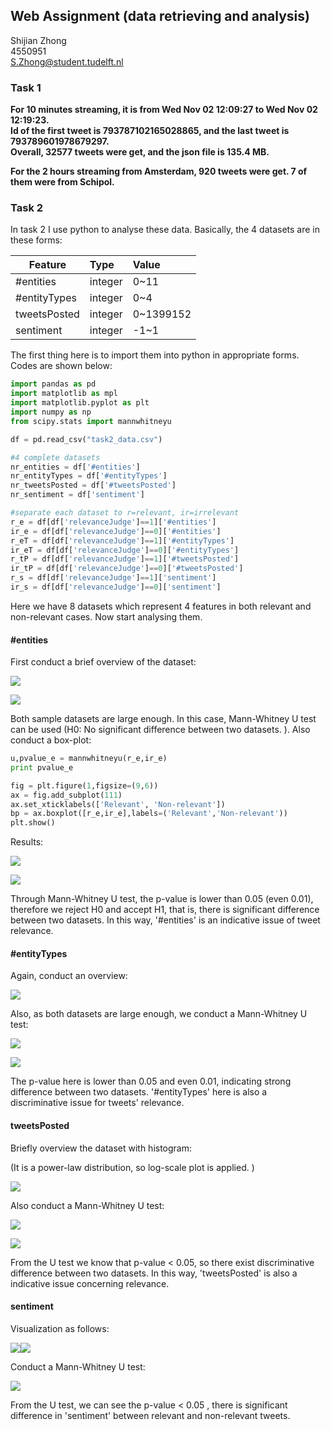 ## Web Assignment (data retrieving and analysis)

Shijian Zhong  
4550951  
S.Zhong@student.tudelft.nl



### Task 1
**For 10 minutes streaming, it is from Wed Nov 02 12:09:27 to Wed Nov 02 12:19:23.**  
**Id of the first tweet is 793787102165028865, and the last tweet is 793789601978679297.**  
**Overall, 32577 tweets were get, and the json file is 135.4 MB.**  

**For the 2 hours streaming from Amsterdam, 920 tweets were get. 7 of them were from Schipol.**  



### Task 2
In task 2 I use python to analyse these data. Basically, the 4 datasets are in these forms:  



| Feature      | Type    | Value     |
| ------------ | :------ | :-------- |
| #entities    | integer | 0~11      |
| #entityTypes | integer | 0~4       |
| tweetsPosted | integer | 0~1399152 |
| sentiment    | integer | -1~1      |



The first thing here is to import them into python in appropriate forms. Codes are shown below:  



```python
import pandas as pd
import matplotlib as mpl
import matplotlib.pyplot as plt
import numpy as np
from scipy.stats import mannwhitneyu

df = pd.read_csv("task2_data.csv")
```


```python
#4 complete datasets
nr_entities = df['#entities']
nr_entityTypes = df['#entityTypes']
nr_tweetsPosted = df['#tweetsPosted']
nr_sentiment = df['sentiment']
```


```python
#separate each dataset to r=relevant, ir=irrelevant
r_e = df[df['relevanceJudge']==1]['#entities']
ir_e = df[df['relevanceJudge']==0]['#entities']
r_eT = df[df['relevanceJudge']==1]['#entityTypes']
ir_eT = df[df['relevanceJudge']==0]['#entityTypes']
r_tP = df[df['relevanceJudge']==1]['#tweetsPosted']
ir_tP = df[df['relevanceJudge']==0]['#tweetsPosted']
r_s = df[df['relevanceJudge']==1]['sentiment']
ir_s = df[df['relevanceJudge']==0]['sentiment']
```



Here we have 8 datasets which represent 4 features in both relevant and non-relevant cases. Now start analysing them.  

#### #entities

First conduct a brief overview of the dataset:    



![](overviewEntities.png)

![](histEntities.png)  

Both sample datasets are large enough. In this case, Mann-Whitney U test can be used (H0: No significant difference between two datasets. ).  Also conduct a box-plot:  



```python
u,pvalue_e = mannwhitneyu(r_e,ir_e)  
print pvalue_e
```

```python
fig = plt.figure(1,figsize=(9,6))
ax = fig.add_subplot(111)
ax.set_xticklabels(['Relevant', 'Non-relevant'])
bp = ax.boxplot([r_e,ir_e],labels=('Relevant','Non-relevant'))
plt.show()
```



Results:  



![](pEntities.png)  

![](boxEntities.png)  



Through Mann-Whitney U test, the p-value is lower than 0.05 (even 0.01), therefore we reject H0 and accept H1, that is, there is significant difference between two datasets. In this way, '#entities' is an indicative issue of tweet relevance.  

#### #entityTypes  

Again, conduct an overview:  

![](histET.png)  

Also, as both datasets are large enough, we conduct a Mann-Whitney U test:  



![](pET.png)  



![](boxET.png)  



The p-value here is lower than 0.05 and even 0.01, indicating strong difference between two datasets. '#entityTypes' here is also a discriminative issue for tweets' relevance. 



#### tweetsPosted

Briefly overview the dataset with histogram:  

(It is a power-law distribution, so log-scale plot is applied. )  



![](histLog.png)  

Also conduct a Mann-Whitney U test:  

![](pTP.png)  

![](logBox.png)  

From the U test we know that p-value < 0.05, so there exist discriminative difference between two datasets. In this way, 'tweetsPosted' is also a indicative issue concerning relevance.  



#### sentiment  

Visualization as follows:  



![](sR.png)![](sIR.png)  



Conduct a Mann-Whitney U test:  



![](pS.png)  



From the U test, we can see the p-value < 0.05 , there is significant difference in 'sentiment' between relevant and non-relevant tweets.  





 





